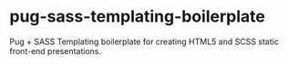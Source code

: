 # pug-sass-templating-boilerplate
Pug + SASS Templating boilerplate for creating HTML5 and SCSS static front-end presentations.
